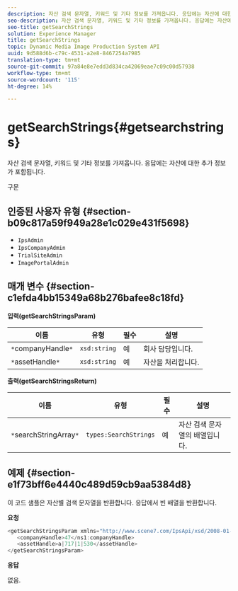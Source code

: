 ```yaml
---
description: 자산 검색 문자열, 키워드 및 기타 정보를 가져옵니다. 응답에는 자산에 대한 추가 정보가 포함됩니다.
seo-description: 자산 검색 문자열, 키워드 및 기타 정보를 가져옵니다. 응답에는 자산에 대한 추가 정보가 포함됩니다.
seo-title: getSearchStrings
solution: Experience Manager
title: getSearchStrings
topic: Dynamic Media Image Production System API
uuid: 9d588d6b-c79c-4531-a2e8-8467254a7985
translation-type: tm+mt
source-git-commit: 97a84e8e7edd3d834ca42069eae7c09c00d57938
workflow-type: tm+mt
source-wordcount: '115'
ht-degree: 14%

---
```



# getSearchStrings{#getsearchstrings}

자산 검색 문자열, 키워드 및 기타 정보를 가져옵니다. 응답에는 자산에 대한 추가 정보가 포함됩니다.

구문

## 인증된 사용자 유형 {#section-b09c817a59f949a28e1c029e431f5698}

* `IpsAdmin`
* `IpsCompanyAdmin`
* `TrialSiteAdmin`
* `ImagePortalAdmin`

## 매개 변수 {#section-c1efda4bb15349a68b276bafee8c18fd}

**입력(getSearchStringsParam)**

| 이름 | 유형 | 필수 | 설명 |
|---|---|---|---|
| `*`companyHandle`*` | `xsd:string` | 예 | 회사 담당입니다. |
| `*`assetHandle`*` | `xsd:string` | 예 | 자산을 처리합니다. |

**출력(getSearchStringsReturn)**

| 이름 | 유형 | 필수 | 설명 |
|---|---|---|---|
| `*`searchStringArray`*` | `types:SearchStrings` | 예 | 자산 검색 문자열의 배열입니다. |

## 예제 {#section-e1f73bff6e4440c489d59cb9aa5384d8}

이 코드 샘플은 자산별 검색 문자열을 반환합니다. 응답에서 빈 배열을 반환합니다.

**요청**

```java
<getSearchStringsParam xmlns="http://www.scene7.com/IpsApi/xsd/2008-01-15">
   <companyHandle>47</ns1:companyHandle>
   <assetHandle>a|717|1|530</assetHandle>
</getSearchStringsParam>
```

**응답**

없음.
